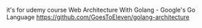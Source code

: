 it's for udemy course Web Architecture With Golang - Google's Go Language
https://github.com/GoesToEleven/golang-architecture
